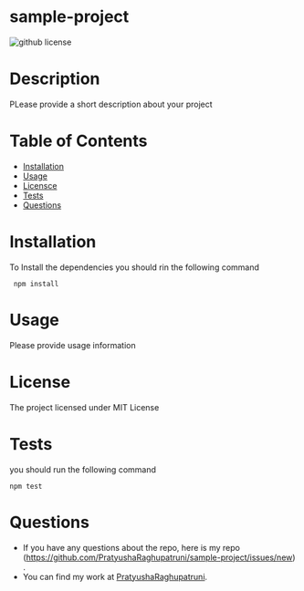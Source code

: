 # sample-project

  ![github license](https://img.shields.io/badge/license-MIT-green)

  # Description 
   PLease provide a short description about your project

  # Table of Contents 

  * [Installation](#installation)
  * [Usage](#usage)
  * [Licensce](#license)
  * [Tests](#test)
  * [Questions](#Questions)

  # Installation
  To Install the dependencies you should rin the following command
  <pre><code> npm install</code></pre>

  # Usage
  Please provide usage information

  # License
  The project licensed under 
  MIT License

  # Tests
  you should run the following command 
  <pre><code>npm test</code></pre>
  
  # Questions
  * If you have any questions about the repo, here is my repo 
  (https://github.com/PratyushaRaghupatruni/sample-project/issues/new) . 
  * You can find  my work at [PratyushaRaghupatruni](https://github.com/PratyushaRaghupatruni).
  